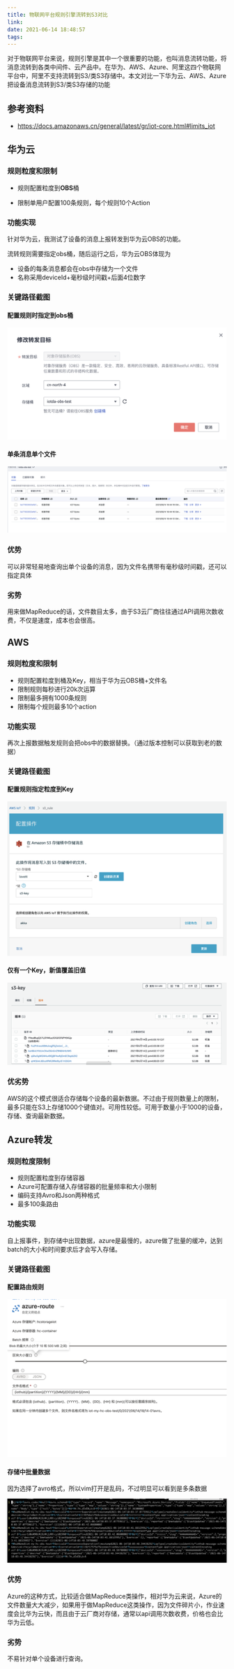 ```yaml
---
title: 物联网平台规则引擎流转到S3对比
link:
date: 2021-06-14 18:48:57
tags:
---
```


对于物联网平台来说，规则引擎是其中一个很重要的功能，也叫消息流转功能，将消息流转到各类中间件、云产品中。在华为、AWS、Azure、阿里这四个物联网平台中，阿里不支持流转到S3/类S3存储中。本文对比一下华为云、AWS、Azure把设备消息流转到S3/类S3存储的功能

## 参考资料

- https://docs.amazonaws.cn/general/latest/gr/iot-core.html#limits_iot

## 华为云

### 规则粒度和限制

- 规则配置粒度到**OBS**桶

- 限制单用户配置100条规则，每个规则10个Action

### 功能实现

针对华为云，我测试了设备的消息上报转发到华为云OBS的功能。

流转规则需要指定obs桶，随后运行之后，华为云OBS体现为

- 设备的每条消息都会在obs中存储为一个文件
- 名称采用deviceId+毫秒级时间戳+后面4位数字

### 关键路径截图

#### 配置规则时指定到obs桶

![image-20210614184348066](Images/iot-push-s31.png)

#### 单条消息单个文件

![image-20210614184522958](Images/iot-push-s32.png)

### 优势

可以非常轻易地查询出单个设备的消息，因为文件名携带有毫秒级时间戳，还可以指定具体

### 劣势

用来做MapReduce的话，文件数目太多，由于S3云厂商往往通过API调用次数收费，不仅是速度，成本也会很高。

## AWS

### 规则粒度和限制

- 规则配置粒度到桶及Key，相当于华为云OBS桶+文件名
- 限制规则每秒进行20k次运算
- 限制最多拥有1000条规则
- 限制每个规则最多10个action

### 功能实现

再次上报数据触发规则会把obs中的数据替换。（通过版本控制可以获取到老的数据）

### 关键路径截图

#### 配置规则指定粒度到Key

![image-20210614165708645](Images/iot-push-s33.png) 

#### 仅有一个Key，新值覆盖旧值

![image-20210614170447237](Images/iot-push-s34.png)

### 优劣势

AWS的这个模式很适合存储每个设备的最新数据。不过由于规则数量上的限制，最多只能在S3上存储1000个键值对。可用性较低。可用于数量小于1000的设备，存储、查询最新数据。

## Azure转发

### 规则粒度限制

- 规则配置粒度到存储容器
- Azure可配置存储入存储容器的批量频率和大小限制
- 编码支持Avro和Json两种格式
- 最多100条路由

### 功能实现
自上报事件，到存储中出现数据，azure是最慢的，azure做了批量的缓冲，达到batch的大小和时间要求后才会写入存储。

### 关键路径截图

#### 配置路由规则

![image-20210614181514437](Images/iot-push-s35.png)

#### 存储中批量数据

因为选择了avro格式，所以vim打开是乱码，不过明显可以看到是多条数据

![image-20210614181738380](Images/iot-push-s36.png)

### 优势

Azure的这种方式，比较适合做MapReduce类操作，相对华为云来说，Azure的文件数量大大减少，如果用于做MapReduce这类操作，因为文件碎片小，作业速度会比华为云快，而且由于云厂商对存储，通常以api调用次数收费，价格也会比华为云低。

### 劣势

不易针对单个设备进行查询。

